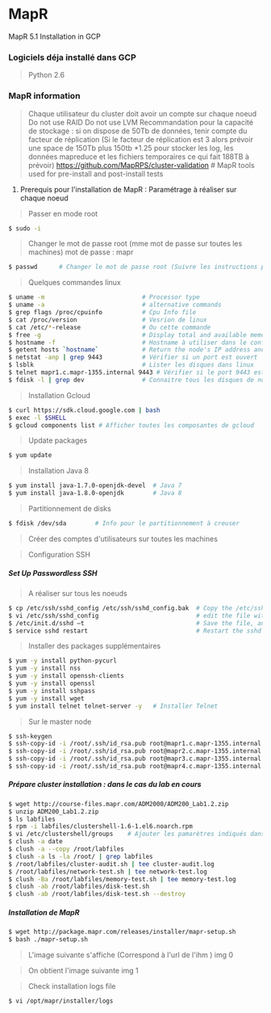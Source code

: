 # MapR
MapR 5.1 Installation in GCP

### Logiciels déja installé dans GCP 

> Python 2.6
> 

### MapR information 

> Chaque utilisateur du cluster doit avoir un compte sur chaque noeud 
>  Do not use RAID
>  Do not use LVM
> Recommandation pour la capacité de stockage : si on dispose de 50Tb de données, tenir compte du facteur de réplication (Si le facteur de réplication est 3 alors prévoir une space de 150Tb plus 150tb *1.25 pour stocker les log, les données mapreduce et les fichiers temporaires ce qui fait 188TB à prévoir) 
> https://github.com/MapRPS/cluster-validation # MapR tools used for pre-install and post-install tests

1. Prerequis pour l'installation de MapR : Paramétrage à réaliser sur chaque noeud 

> Passer en mode root

```sh
$ sudo -i 
```
> Changer le mot de passe root (mme mot de passe sur toutes les machines) mot de passe : mapr

```sh
$ passwd      # Changer le mot de passe root (Suivre les instructions pour changer le mot de passe)
```

> Quelques commandes linux 

```sh
$ uname -m                           # Processor type 
$ uname -a                           # alternative commands
$ grep flags /proc/cpuinfo           # Cpu Info file 
$ cat /proc/version                  # Vesrion de linux 
$ cat /etc/*-release                 # Ou cette commande 
$ free -g                            # Display total and available memory in gigabytes 
$ hostname -f                        # Hostname à utiliser dans le config 
$ getent hosts `hostname`            # Return the node's IP address and fully-qualified domain name (FQDN)
$ netstat -anp | grep 9443           # Vérifier si un port est ouvert
$ lsblk                              # Lister les disques dans linux 
$ telnet mapr1.c.mapr-1355.internal 9443 # Vérifier si le port 9443 est ouvert (Notons que mapr1... est le nom avec fdqn du server)
$ fdisk -l | grep dev                # Connaitre tous les disques de notre serveur
```

> Installation Gcloud

```sh
$ curl https://sdk.cloud.google.com | bash
$ exec -l $SHELL
$ gcloud components list # Afficher toutes les composantes de gcloud
```

> Update packages 

```sh
$ yum update
```

> Installation Java 8

```sh
$ yum install java-1.7.0-openjdk-devel  # Java 7
$ yum install java-1.8.0-openjdk        # Java 8
```

> Partitionnement de disks

```sh
$ fdisk /dev/sda        # Info pour le partitionnement à creuser
```

> Créer des comptes d'utilisateurs sur toutes les machines 

> Configuration SSH 

##### Set Up Passwordless SSH

> A réaliser sur tous les noeuds 

```sh
$ cp /etc/ssh/sshd_config /etc/ssh/sshd_config.bak  # Copy the /etc/ssh/sshd_config file to sshd_config.bak 
$ vi /etc/ssh/sshd_config                           # edit the file with this setting (PermitRootLogin yes PasswordAuthentication yes)
$ /etc/init.d/sshd –t                               # Save the file, and run this command 
$ service sshd restart                              # Restart the sshd service
```

> Installer des packages supplémentaires 

```sh
$ yum -y install python-pycurl 
$ yum -y install nss 
$ yum -y install openssh-clients 
$ yum -y install openssl 
$ yum -y install sshpass 
$ yum -y install wget
$ yum install telnet telnet-server -y   # Installer Telnet 
```

> Sur le master node

```sh
$ ssh-keygen                                                               # Generate key RSA  (/root/.ssh/id_rsa)
$ ssh-copy-id -i /root/.ssh/id_rsa.pub root@mapr1.c.mapr-1355.internal
$ ssh-copy-id -i /root/.ssh/id_rsa.pub root@mapr2.c.mapr-1355.internal     # Copy key to node 1 
$ ssh-copy-id -i /root/.ssh/id_rsa.pub root@mapr3.c.mapr-1355.internal     # Copy key to node 2
$ ssh-copy-id -i /root/.ssh/id_rsa.pub root@mapr4.c.mapr-1355.internal     # Copy key to node 3
```

##### Prépare cluster installation : dans le cas du lab en cours 

> 

```sh
$ wget http://course-files.mapr.com/ADM2000/ADM200_Lab1.2.zip
$ unzip ADM200_Lab1.2.zip
$ ls labfiles
$ rpm -i labfiles/clustershell-1.6-1.el6.noarch.rpm
$ vi /etc/clustershell/groups    # Ajouter les pamarètres indiqués dans la doc
$ clush -a date 
$ clush -a --copy /root/labfiles
$ clush -a ls -la /root/ | grep labfiles
$ /root/labfiles/cluster-audit.sh | tee cluster-audit.log
$ /root/labfiles/network-test.sh | tee network-test.log
$ clush -Ba /root/labfiles/memory-test.sh | tee memory-test.log
$ clush -ab /root/labfiles/disk-test.sh
$ clush -ab /root/labfiles/disk-test.sh --destroy
```

##### Installation de MapR 

```sh
$ wget http://package.mapr.com/releases/installer/mapr-setup.sh
$ bash ./mapr-setup.sh
```

> L'image suivante s'affiche (Correspond à l'url de l'ihm ) img 0 

> On obtient l'image suivante img 1

> Check installation logs file
 
```sh
$ vi /opt/mapr/installer/logs
```















